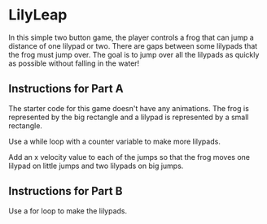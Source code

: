 # LilyLeap

In this simple two button game, the player controls a frog that can jump a distance of one lilypad or two. There are gaps between some lilypads that the frog must jump over. The goal is to jump over all the lilypads as quickly as possible without falling in the water!

## Instructions for Part A

The starter code for this game doesn't have any animations. The frog is represented by the big rectangle and a lilypad is represented by a small rectangle.

Use a while loop with a counter variable to make more lilypads.

Add an x velocity value to each of the jumps so that the frog moves one lilypad on little jumps and two lilypads on big jumps.

## Instructions for Part B

Use a for loop to make the lilypads.
